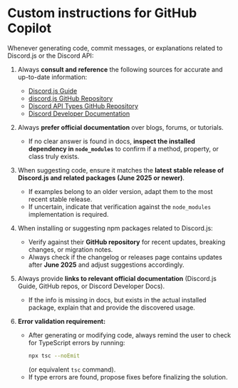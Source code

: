 # Custom instructions for GitHub Copilot

Whenever generating code, commit messages, or explanations related to Discord.js or the Discord API:

1. Always **consult and reference** the following sources for accurate and up-to-date information:
    - [Discord.js Guide](https://discordjs.guide)
    - [discord.js GitHub Repository](https://github.com/discordjs/discord.js)
    - [Discord API Types GitHub Repository](https://github.com/discordjs/discord-api-types)
    - [Discord Developer Documentation](https://discord.com/developers/docs/intro)

2. Always **prefer official documentation** over blogs, forums, or tutorials.
    - If no clear answer is found in docs, **inspect the installed dependency in `node_modules`** to confirm if a method, property, or class truly exists.

3. When suggesting code, ensure it matches the **latest stable release of Discord.js and related packages (June 2025 or newer)**.
    - If examples belong to an older version, adapt them to the most recent stable release.
    - If uncertain, indicate that verification against the `node_modules` implementation is required.

4. When installing or suggesting npm packages related to Discord.js:
    - Verify against their **GitHub repository** for recent updates, breaking changes, or migration notes.
    - Always check if the changelog or releases page contains updates after **June 2025** and adjust suggestions accordingly.

5. Always provide **links to relevant official documentation** (Discord.js Guide, GitHub repos, or Discord Developer Docs).
    - If the info is missing in docs, but exists in the actual installed package, explain that and provide the discovered usage.

6. **Error validation requirement:**
    - After generating or modifying code, always remind the user to check for TypeScript errors by running:
      ```bash
      npx tsc --noEmit
      ```
      (or equivalent `tsc` command).
    - If type errors are found, propose fixes before finalizing the solution.
